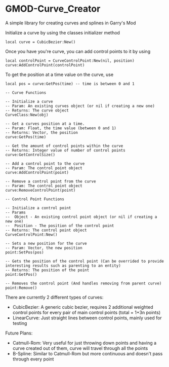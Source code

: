 # GMOD-Curve_Creator
A simple library for creating curves and splines in Garry's Mod

Initialize a curve by using the classes initializer method
```
local curve = CubicBezier:New()
```
Once you have you're curve, you can add control points to it by using
```
local controlPoint = CurveControlPoint:New(nil, position)
curve:AddControlPoint(controlPoint)
```
To get the position at a time value on the curve, use
```
local pos = curve:GetPos(time) -- time is between 0 and 1
```


```
-- Curve Functions

-- Initialize a curve
-- Param: An existing curves object (or nil if creating a new one)
-- Returns: The curve object
CurveClass:New(obj)

-- Get a curves position at a time.
-- Param: Float, the time value (between 0 and 1)
-- Returns: Vector, the position
curve:GetPos(time)

-- Get the amount of control points within the curve
-- Returns: Integer value of number of control points
curve:GetControlSize()

-- Add a control point to the curve
-- Param: The control point object
curve:AddControlPoint(point)

-- Remove a control point from the curve
-- Param: The control point object
curve:RemoveControlPoint(point)
```


```
-- Control Point Functions

-- Initialize a control point
-- Params
--  Object - An existing control point object (or nil if creating a new one)
--  Position - The position of the control point
-- Returns: The control point object
CurveControlPoint:New()

-- Sets a new position for the curve
-- Param: Vector, the new position
point:SetPos(pos)

-- Gets the position of the control point (Can be overrided to provide interesting results such as parenting to an entity)
-- Returns: The position of the point
point:GetPos()

-- Removes the control point (And handles removing from parent curve)
point:Remove()
```

There are currently 2 different types of curves:
 - CubicBezier: A generic cubic bezier, requires 2 additional weighted control points for every pair of main control points (total = 1+3n points)
 - LinearCurve: Just straight lines between control points, mainly used for testing

Future Plans:
 - Catmull-Rom: Very useful for just throwing down points and having a curve created out of them, curve will travel through all the points
 - B-Spline: Similar to Catmull-Rom but more continuous and doesn't pass through every point
